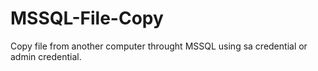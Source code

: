 # MSSQL-File-Copy
Copy file from another computer throught MSSQL using sa credential or admin credential.
